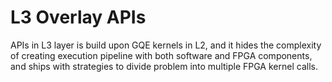 # L3 Overlay APIs

APIs in L3 layer is build upon GQE kernels in L2, and it hides the complexity of creating
execution pipeline with both software and FPGA components, and ships with strategies to
divide problem into multiple FPGA kernel calls.

